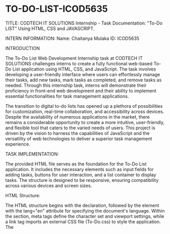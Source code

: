 # TO-DO-LIST-ICOD5635
TITLE: CODTECH IT SOLUTIONS Internship - Task Documentation: "To-Do LIST" Using HTML, CSS and JAVASCRIPT.

INTERN INFORMATION:
Name: Chaitanya Mulaka
ID: ICOD5635

INTRODUCTION

The To-Do List Web Development Internship task at CODTECH IT SOLUTIONS challenges interns to create a fully functional web-based To-Do List application using HTML, CSS, and JavaScript. The task involves developing a user-friendly interface where users can effortlessly manage their tasks, add new tasks, mark tasks as completed, and remove tasks as needed. Through this internship task, interns will demonstrate their proficiency in front-end web development and their ability to implement essential functionalities for task management applications. 

The transition to digital to-do lists has opened up a plethora of possibilities for customization, real-time collaboration, and accessibility across devices. Despite the availability of numerous applications in the market, there remains a considerable opportunity to create a more intuitive, user-friendly, and flexible tool that caters to the varied needs of users. This project is driven by the vision to harness the capabilities of JavaScript and the versatility of web technologies to deliver a superior task management experience.


TASK IMPLEMENTATION:

The provided HTML file serves as the foundation for the To-Do List application. It includes the necessary elements such as input fields for adding tasks, buttons for user interaction, and a list container to display tasks. The structure is designed to be responsive, ensuring compatibility across various devices and screen sizes.

HTML Structure:

The HTML structure begins with the <!DOCTYPE html> declaration, followed by the <html> element with the lang="en" attribute for specifying the document's language. Within the <head> section, meta tags define the character set and viewport settings, while a link tag imports an external CSS file (To-Do.css) to style the application. The <title> element sets the title of the web page.

CSS Styling: The CSS stylesheet (To-Do.css) applies styles to the HTML elements, ensuring a visually appealing and user-friendly interface. This includes font styles, color schemes, layout adjustments, and responsive design principles.


APPLICATION INTERFACE:

The application interface consists of a container (div.container) that encapsulates the entire To-Do List app. Within this container, the div.todo-app class represents the main To-Do List application. The heading (<h2>) displays the title "To-Do List" along with an optional icon. Below the heading, a row (div.row) contains an input field (<input>) for adding tasks and a button (<button>) to trigger the task addition process.

FUNCTIONALITY IMPLEMENTATION:

The JavaScript code embedded within <script> tags provides the core functionality of the To-Do List application. Key functions include AddTask(), which adds a new task to the list when the user clicks the "Add" button. This function validates the input field to ensure that the user enters a task before adding it to the list. Tasks are added dynamically as list items (<li>) within the <ul> element (list-container). Each task item includes a close button (represented by a small "x") appended as a <span> element.

EVENT HANDLING:

The listContainer element listens for click events, allowing users to mark tasks as completed or remove them from the list. When a user clicks on a task (<li> element), its completion status is toggled by adding or removing the checked class. Clicking on the close button (<span>) removes the corresponding task from the list. Both actions trigger the saveData() function, which stores the updated task list in the browser's local storage.

PERSISTANCE:

The To-Do List application leverages local storage to persist user data across sessions. The saveData() function stores the current state of the task list in the browser's local storage using the setItem() method. Conversely, the showTask() function retrieves the saved task data from local storage using the getItem() method and updates the list accordingly. This ensures that users can access their previously added tasks even after closing or refreshing the application.

USAGE
Adding a Task: Users enter a task in the input field and click "Enter" to add it to the list.
Marking a Task as Completed: Users click on a task to toggle its "completed" status.
Removing a Task: Users click the "×" button on a task to remove it from the list.

CONCLUSION:
In conclusion, the To-Do List Web Development Internship task at CODTECH IT SOLUTIONS offers interns a valuable opportunity to apply their knowledge and skills in web development to create a practical and functional web-based application. Through the implementation of essential functionalities such as task management, user interface design, and data persistence, interns demonstrate their proficiency and competence in front-end web development technologies. This documentation highlights the key aspects of the task, including HTML structure, functionality implementation, event handling, and data management, showcasing the intern's ability to develop user-friendly and efficient web applications.

OUTPUT:
![Screenshot 2024-04-01 184947](https://github.com/Chey2266/TO-DO-LIST-ICOD5635/assets/153630592/21e842c2-e949-413b-8139-43e82f1022e0)

![Screenshot 2024-04-01 185111](https://github.com/Chey2266/TO-DO-LIST-ICOD5635/assets/153630592/de7f18a7-d4b2-4e18-bcab-6dee70032ebc)




